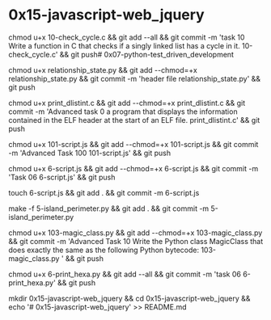 # 0x15-javascript-web_jquery

chmod u+x 10-check_cycle.c && git add --all && git commit -m 'task 10 Write a function in C that checks if a singly linked list has a cycle in it. 10-check_cycle.c' && git push# 0x07-python-test_driven_development

chmod u+x relationship_state.py && git add --chmod=+x relationship_state.py && git commit -m 'header file relationship_state.py' && git push

chmod u+x print_dlistint.c && git add --chmod=+x print_dlistint.c && git commit -m 'Advanced task 0 a program that displays the information contained in the ELF header at the start of an ELF file. print_dlistint.c' && git push

chmod u+x 101-script.js && git add --chmod=+x 101-script.js && git commit -m 'Advanced Task 100 101-script.js' && git push

chmod u+x 6-script.js && git add --chmod=+x 6-script.js && git commit -m 'Task 06 6-script.js' && git push

touch 6-script.js && git add . && git commit -m 6-script.js

make -f 5-island_perimeter.py && git add . && git commit -m 5-island_perimeter.py

chmod u+x 103-magic_class.py && git add --chmod=+x 103-magic_class.py && git commit -m 'Advanced Task 10 Write the Python class MagicClass that does exactly the same as the following Python bytecode: 103-magic_class.py ' && git push

chmod u+x 6-print_hexa.py && git add --all && git commit -m 'task 06 6-print_hexa.py' && git push

mkdir 0x15-javascript-web_jquery && cd 0x15-javascript-web_jquery && echo '# 0x15-javascript-web_jquery' >> README.md
